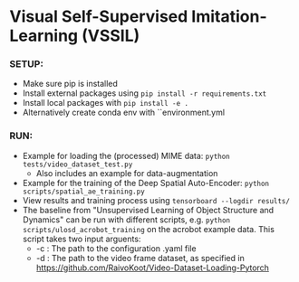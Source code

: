 # Visual Self-Supervised Imitation-Learning (VSSIL)

### SETUP:

* Make sure pip is installed
* Install external packages using ```pip install -r requirements.txt```  
* Install local packages with ```pip install -e .```
* Alternatively create conda env with ``environment.yml

  
### RUN:
* Example for loading the (processed) MIME data: ```python tests/video_dataset_test.py```
  * Also includes an example for data-augmentation
* Example for the training of the Deep Spatial Auto-Encoder: ```python scripts/spatial_ae_training.py```
* View results and training process using ```tensorboard --logdir results/```
* The baseline from "Unsupervised Learning of Object Structure and Dynamics" can be run with different
scripts, e.g. ```python scripts/ulosd_acrobot_training``` on the acrobot example data. This script takes two input arguents:
  * -c : The path to the configuration .yaml file
  * -d : The path to the video frame dataset, as specified in https://github.com/RaivoKoot/Video-Dataset-Loading-Pytorch
